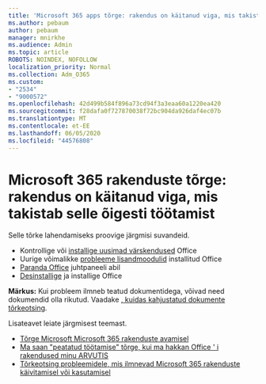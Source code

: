 ```yaml
---
title: 'Microsoft 365 apps tõrge: rakendus on käitanud viga, mis takistab selle õigesti töötamist'
ms.author: pebaum
author: pebaum
manager: mnirkhe
ms.audience: Admin
ms.topic: article
ROBOTS: NOINDEX, NOFOLLOW
localization_priority: Normal
ms.collection: Adm_O365
ms.custom:
- "2534"
- "9000572"
ms.openlocfilehash: 42d499b584f896a73cd94f3a3eaa60a1220ea420
ms.sourcegitcommit: f28dafa0f727870038f72bc904da926daf4ec07b
ms.translationtype: MT
ms.contentlocale: et-EE
ms.lasthandoff: 06/05/2020
ms.locfileid: "44576808"
---
```

# <a name="microsoft-365-apps-error-app-has-run-into-an-error-that-is-preventing-it-from-working-correctly"></a>Microsoft 365 rakenduste tõrge: rakendus on käitanud viga, mis takistab selle õigesti töötamist

Selle tõrke lahendamiseks proovige järgmisi suvandeid.

- Kontrollige või [installige uusimad värskendused](https://support.office.com/article/update-office-and-your-computer-with-microsoft-update-2ab296f3-7f03-43a2-8e50-46de917611c5) Office
- Uurige võimalikke [probleeme lisandmoodulid](https://support.office.com/article/powerpoint-isn-t-responding-hangs-or-freezes-652ede6e-e3d2-449a-a07f-8c800dfb948d?ocmsassetID=HA104114659&CorrelationId=98329f6f-f51f-4f44-a876-4142c3583312#bkmk_addins) installitud Office
- [Paranda Office](https://support.office.com/article/repair-an-office-application-7821d4b6-7c1d-4205-aa0e-a6b40c5bb88b) juhtpaneeli abil
- [Desinstallige](https://support.office.com/article/uninstall-office-from-a-pc-9dd49b83-264a-477a-8fcc-2fdf5dbf61d8) ja installige Office

**Märkus:** Kui probleem ilmneb teatud dokumentidega, võivad need dokumendid olla rikutud. Vaadake [, kuidas kahjustatud dokumente tõrkeotsing](https://docs.microsoft.com/office/troubleshoot/word/damaged-documents-in-word).

Lisateavet leiate järgmisest teemast. 

- [Tõrge Microsoft Microsoft 365 rakenduste avamisel](https://support.office.com/article/error-when-opening-microsoft-office-apps-b84b6a63-4b8c-46ec-ae9a-ad91d6160d72)
- [Ma saan "peatatud töötamise" tõrge, kui ma hakkan Office ' i rakendused minu ARVUTIS](https://support.office.com/article/i-get-a-stopped-working-error-when-i-start-office-applications-on-my-pc-52bd7985-4e99-4a35-84c8-2d9b8301a2fa)
- [Tõrkeotsing probleemidele, mis ilmnevad Microsoft 365 rakenduste käivitamisel või kasutamisel](https://docs.microsoft.com/office/troubleshoot/word/issues-when-start-or-use-word)